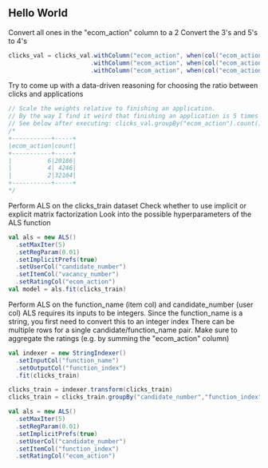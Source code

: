 ## Hello World


Convert all ones in the "ecom_action" column to a 2
Convert the 3's and 5's to 4's
```scala
clicks_val = clicks_val.withColumn("ecom_action", when(col("ecom_action") === 1, 2).otherwise(col("ecom_action")))
                       .withColumn("ecom_action", when(col("ecom_action") === 3, 4).otherwise(col("ecom_action")))
                       .withColumn("ecom_action", when(col("ecom_action") === 5, 4).otherwise(col("ecom_action")))
```

Try to come up with a data-driven reasoning for choosing the ratio between clicks and applications
```scala
// Scale the weights relative to finishing an application.
// By the way I find it weird that finishing an application is 5 times higher then starting an application.
// See below after executing: clicks_val.groupBy("ecom_action").count().show()
/*
+-----------+-----+
|ecom_action|count|
+-----------+-----+
|          6|20186|
|          4| 4246|
|          2|32104|
+-----------+-----+
*/
```


Perform ALS on the clicks_train dataset
Check whether to use implicit or explicit matrix factorization
Look into the possible hyperparameters of the ALS function
```scala
val als = new ALS()
  .setMaxIter(5)
  .setRegParam(0.01)
  .setImplicitPrefs(true)
  .setUserCol("candidate_number")
  .setItemCol("vacancy_number")
  .setRatingCol("ecom_action")
val model = als.fit(clicks_train)
```





Perform ALS on the function_name (item col) and candidate_number (user col)
ALS requires its inputs to be integers. Since the function_name is a string, you first need to convert this to an integer index
There can be multiple rows for a single candidate/function_name pair. Make sure to aggregate the ratings (e.g. by summing the "ecom_action" column)

```scala
val indexer = new StringIndexer()
  .setInputCol("function_name")
  .setOutputCol("function_index")
  .fit(clicks_train)

clicks_train = indexer.transform(clicks_train)
clicks_train = clicks_train.groupBy("candidate_number","function_index").agg(sum("ecom_action") as "ecom_action")

val als = new ALS()
  .setMaxIter(5)
  .setRegParam(0.01)
  .setImplicitPrefs(true)
  .setUserCol("candidate_number")
  .setItemCol("function_index")
  .setRatingCol("ecom_action")
```









